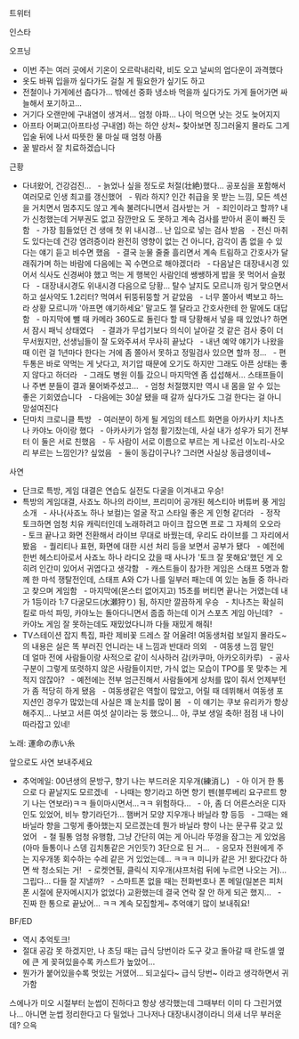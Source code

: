 


트위터



인스타

오프닝
- 이번 주는 여러 곳에서 기온이 오르락내리락, 비도 오고 날씨의 업다운이 과격했다
- 옷도 바꿔 입을까 싶다가도 걸칠 게 필요한가 싶기도 하고
- 전철이나 가게에선 춥다가... 밖에선 중화 냉소바 먹을까 싶다가도 가게 들어가면 싸늘해서 포기하고...
- 거기다 오랜만에 구내염이 생겨서... 엄청 아파... 나이 먹으면 낫는 것도 늦어지지
- 아프타 어쩌고(아프타성 구내염) 하는 하얀 상처~ 찾아보면 징그러울지 몰라도 그게 입술 뒤에 나서 따뜻한 물 마실 때 엄청 아픔
- 꿀 발라서 잘 치료하겠습니다

근황
- 다녀왔어, 건강검진...
  - 늙었나 싶을 정도로 처절(壮絶)했다... 공포심을 포함해서 여러모로 인생 최고를 갱신했어
  - 뭐라 하지? 인간 취급을 못 받는 느낌, 모든 섹션을 거치면서 멈추지도 않고 계속 불려다니면서 검사받는 거
  - 죄인이라고 할까? 내가 신청했는데 거부권도 없고 잠깐만요 도 못하고 계속 검사를 받아서 혼이 빠진 듯함
  - 가장 힘들었던 건 생애 첫 위 내시경... 난 입으로 넣는 검사 받음
  - 전신 마취도 있다는데 건강 염려증이라 완전히 영향이 없는 건 아니다, 감각이 좀 없을 수 있다는 얘기 듣고 비수면 했음
  - 결국 눈물 줄줄 흘리면서 계속 트림하고 간호사가 달래줘가며 하는 바람에 다음에는 꼭 수면으로 해야겠더라
  - 다음날은 대장내시경 있어서 식사도 신경써야 했고 먹는 게 행복인 사람인데 쌩쌩하게 밥을 못 먹어서 슬펐다
  - 대장내시경도 위내시경 다음으로 당황... 탈수 날지도 모르니까 링거 맞으면서 하고 설사약도 1.2리터? 먹여서 뒤뚱뒤뚱할 거 같았음
  - 너무 쫄아서 벽보고 하느라 상황 모르니까 '아프면 얘기하세요' 말고도 젤 달라고 간호사한테 한 말에도 대답함
  - 마지막에 뺄 때 카메라 360도로 돌린다 할 때 당황해서 넣을 때 있었나? 하면서 잠시 패닉 상태였다 
  - 결과가 무섭기보다 의식이 날아갈 것 같은 검사 중이 더 무서웠지만, 선생님들이 잘 도와주셔서 무사히 끝났다
  - 내년 예약 얘기가 나왔을 때 이런 걸 1년마다 한다는 거에 좀 쫄아서 못하고 정밀검사 있으면 할까 정...
  - 편두통은 바로 약먹는 게 낫다고, 저기압 때문에 오기도 하지만 그래도 아픈 상태는 좋지 않다고 하더라
  - 그래도 병원 이틀 갔으니 마지막엔 좀 섭섭해서... 스태프들이나 주변 분들이 결과 물어봐주셨고...
  - 엄청 처절했지만 역시 내 몸을 알 수 있는 좋은 기회였습니다
  - 다음에는 30살 됐을 때 갈까 싶다가도 그걸 한다는 걸 아니 망설여진다
- 단마치 크로니클 특방
  - 여러분이 하게 될 게임의 테스트 화면을 아카사키 치나츠나 카야노 아이랑 했다
  - 아카사키가 엄청 활기찼는데, 사실 내가 성우가 되기 전부터 이 둘은 서로 친했음
  - 두 사람이 서로 이름으로 부르는 게 나로선 이노리-사오리 부르는 느낌인가? 싶었음
  - 둘이 동갑이구나? 그러면 사실상 동급생이네~

사연
- 단크로 특방, 게임 대결은 연습도 실전도 다굴을 이겨내고 우승!
- 특방의 게임대결, 사죠노 하나의 라이브, 프리미어 공개된 헤스티아 버튜버 풍 게임 소개
  - 사나(사죠노 하나 보컬)는 얼굴 작고 스타일 좋은 게 인형 같더라
  - 정작 토크하면 엄청 치유 캐릭터인데 노래하려고 마이크 잡으면 프로 그 자체의 오오라
  - 토크 끝나고 화면 전환해서 라이브 무대로 바꿨는데, 우리도 라이브를 그 자리에서 봤음
  - 퀄리티나 표현, 화면에 대한 시선 처리 등을 보면서 공부가 됐다
  - 예전에 한번 헤스티아로서 사죠노 하나 라디오 갔을 때 사나가 '토크 잘 못해요'했던 게 오히려 인간미 있어서 귀엽다고 생각함
  - 캐스트들이 참가한 게임은 스태프 5명과 함께 한 마석 쟁탈전인데, 스태프 A와 C가 나를 일부러 패는데 여 있는 놈들 중 하나라고 찾으며 게임함
  - 마지막에(몬스터 없어지고) 15초를 버티면 끝나는 거였는데 내가 1등이라 1:7 다굴모드(水瀬狩り) 됨, 하지만 깔끔하게 우승
  - 치나츠는 확실히 킬로 마석 파밍, 카야노는 돌아다니면서 줍줍 하는데 이거 스포츠 게임 아닌데?
  - 카야노 게임 잘 못하는데도 재밌었다니까 다들 재밌게 해줘!
- TV스테이션 잡지 특집, 파란 제비꽃 드레스 잘 어울려! 여동생처럼 보일지 몰라도~ 의 내용은 실은 똑 부러진 언니라는 내 느낌과 반대라 의외
  - 여동생 느낌 말인데 얼마 전에 사람들이랑 사적으로 같이 식사하러 감(카쿠마, 아카오히카루)
  - 공사 구분이 그렇게 또렷하지 않은 사람들이지만, 가식 없는 모습이 TPO를 못 맞추는 게 적지 않잖아?
  - 예전에는 전부 엄근진해서 사람들에게 상처를 많이 줘서 언제부턴가 좀 적당히 하게 됐음
  - 여동생같은 역할이 많았고, 어릴 때 데뷔해서 여동생 포지션인 경우가 많았는데 사실은 꽤 눈치를 많이 봄
  - 이 얘기는 쿠보 유리카가 항상 해주지... 나보고 서른 여섯 살이라는 둥 했으니... 아, 쿠보 생일 축하! 점점 내 나이 따라잡고 있네!

노래: 運命の赤い糸

앞으로도 사연 보내주세요
- 추억메일: 00년생의 문방구, 향기 나는 부드러운 지우개(練消し)
  - 아 이거 한 통으로 다 끝날지도 모르겠네
  - 나때는 향기라고 하면 향기 펜(블루베리 요구르트 향기 나는 연보라)ㅋㅋ 들이마시면서...ㅋㅋ 위험하다...
  - 아, 좀 더 어른스러운 디자인도 있었어, 비누 향기라던가... 햄버거 모양 지우개나 바닐라 향 등등
  - 그때는 왜 바닐라 향을 그렇게 좋아했는지 모르겠는데 뭔가 바닐라 향이 나는 문구류 갖고 있었어
  - 철 필통 엄청 유행함, 그냥 간단히 여는 게 아니라 뚜껑을 잠그는 게 있었음(아마 들통이나 스뎅 김치통같은 거인듯?) 3단으로 된 거...
  - 응모자 전원에게 주는 지우개똥 회수하는 수레 같은 거 있었는데... ㅋㅋㅋ 미니카 같은 거! 왔다갔다 하면 싹 청소되는 거!
  - 로켓연필, 클릭식 지우개(샤프처럼 뒤에 누르면 나오는 거)... 그립다... 다들 잘 지낼까?
  - 스마트폰 없을 때는 전화번호나 폰 메일(일본은 피처폰 시절에 문자메시지가 없었다) 교환했는데 결국 연락 잘 안 하게 되곤 했지...
  - 진짜 한 통으로 끝났어... ㅋㅋ 계속 모집할게~ 추억얘기 많이 보내줘요!

BF/ED
- 역시 추억토크! 
- 절대 공감 못 하겠지만, 나 초딩 때는 급식 당번이라 도구 갖고 돌아갈 때 란도셀 옆에 큰 게 꽂혀있을수록 카스트가 높았어...
- 뭔가가 붙어있을수록 멋있는 거였어... 되고싶다~ 급식 당번~ 이라고 생각하면서 귀가함

스에나가 미오 시절부터 눈썹이 진하다고 항상 생각했는데 그때부터 이미 다 그린거였나... 아니면 눈썹 정리한다고 다 밀었나
그나저나 대장내시경이라니 의새 너무 부러운데? 으윽 
